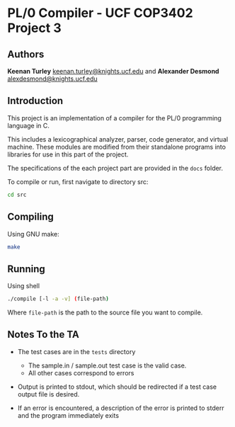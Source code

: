 # PL/0 Compiler - UCF COP3402 Project 3

## Authors

**Keenan Turley** <keenan.turley@knights.ucf.edu> and **Alexander Desmond** <alexdesmond@knights.ucf.edu>

## Introduction

This project is an implementation of a compiler for the PL/0 programming language in C.

This includes a lexicographical analyzer, parser, code generator, and virtual machine.
These modules are modified from their standalone programs into libraries for use in this part of the project.

The specifications of the each project part are provided in the `docs` folder.

To compile or run, first navigate to directory src:

```sh
cd src
```

## Compiling

Using GNU make:

```sh
make
```

## Running

Using shell

```sh
./compile [-l -a -v] (file-path)
```

Where `file-path` is the path to the source file you want to compile.

## Notes To the TA

- The test cases are in the `tests` directory
    - The sample.in / sample.out test case is the valid case.
    - All other cases correspond to errors

- Output is printed to stdout, which should be redirected if a test case output file is desired.

- If an error is encountered, a description of the error is printed to stderr and the program immediately exits
